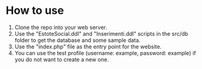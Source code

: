 # How to use
1. Clone the repo into your web server.
2. Use the "EstoteSocial.ddl" and "Inserimenti.ddl" scripts in the src/db folder to get the database and some sample data.
3. Use the "index.php" file as the entry point for the website.
4. You can use the test profile (username: example, password: example) if you do not want to create a new one.
